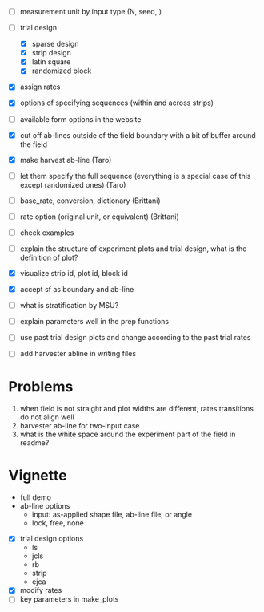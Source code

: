 + [ ] measurement unit by input type (N, seed, )
+ [ ] trial design
  + [x] sparse design
  + [x] strip design
  + [x] latin square
  + [x] randomized block
+ [x] assign rates
+ [x] options of specifying sequences (within and across strips)
+ [ ] available form options in the website 
+ [x] cut off ab-lines outside of the field boundary with a bit of buffer around the field
+ [x] make harvest ab-line (Taro)
+ [ ] let them specify the full sequence (everything is a special case of this except randomized ones) (Taro)
+ [ ] base_rate, conversion, dictionary (Brittani)
+ [ ] rate option (original unit, or equivalent) (Brittani)
+ [ ] check examples
+ [ ] explain the structure of experiment plots and trial design, what is the definition of plot?
+ [x] visualize strip id, plot id, block id
+ [x] accept sf as boundary and ab-line
+ [ ] what is stratification by MSU?
+ [ ] explain parameters well in the prep functions
+ [ ] use past trial design plots and change according to the past trial rates
+ [ ] add harvester abline in writing files


# Problems

1. when field is not straight and plot widths are different, rates transitions do not align well
2. harvester ab-line for two-input case
3. what is the white space around the experiment part of the field in readme?

# Vignette

+ full demo
+ ab-line options
  -  input: as-applied shape file, ab-line file, or angle
  -  lock, free, none 
+[x] trial design options
  + ls
  + jcls
  + rb
  + strip
  + ejca
+ [x] modify rates
+ [ ] key parameters in make_plots